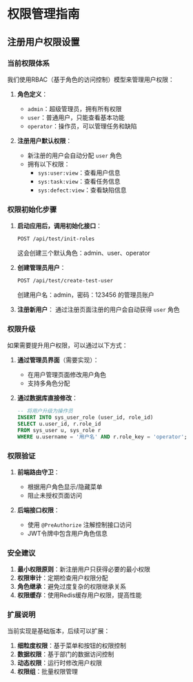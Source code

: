# 权限管理指南

## 注册用户权限设置

### 当前权限体系

我们使用RBAC（基于角色的访问控制）模型来管理用户权限：

1. **角色定义**：
   - `admin`：超级管理员，拥有所有权限
   - `user`：普通用户，只能查看基本功能
   - `operator`：操作员，可以管理任务和缺陷

2. **注册用户默认权限**：
   - 新注册的用户会自动分配 `user` 角色
   - 拥有以下权限：
     - `sys:user:view`：查看用户信息
     - `sys:task:view`：查看任务信息
     - `sys:defect:view`：查看缺陷信息

### 权限初始化步骤

1. **启动应用后，调用初始化接口**：
   ```bash
   POST /api/test/init-roles
   ```
   这会创建三个默认角色：admin、user、operator

2. **创建管理员用户**：
   ```bash
   POST /api/test/create-test-user
   ```
   创建用户名：admin，密码：123456 的管理员账户

3. **注册新用户**：
   通过注册页面注册的用户会自动获得 `user` 角色

### 权限升级

如果需要提升用户权限，可以通过以下方式：

1. **通过管理员界面**（需要实现）：
   - 在用户管理页面修改用户角色
   - 支持多角色分配

2. **通过数据库直接修改**：
   ```sql
   -- 将用户升级为操作员
   INSERT INTO sys_user_role (user_id, role_id) 
   SELECT u.user_id, r.role_id 
   FROM sys_user u, sys_role r 
   WHERE u.username = '用户名' AND r.role_key = 'operator';
   ```

### 权限验证

1. **前端路由守卫**：
   - 根据用户角色显示/隐藏菜单
   - 阻止未授权页面访问

2. **后端接口权限**：
   - 使用 `@PreAuthorize` 注解控制接口访问
   - JWT令牌中包含用户角色信息

### 安全建议

1. **最小权限原则**：新注册用户只获得必要的最小权限
2. **权限审计**：定期检查用户权限分配
3. **角色继承**：避免过度复杂的权限继承关系
4. **权限缓存**：使用Redis缓存用户权限，提高性能

### 扩展说明

当前实现是基础版本，后续可以扩展：

1. **细粒度权限**：基于菜单和按钮的权限控制
2. **数据权限**：基于部门的数据访问控制
3. **动态权限**：运行时修改用户权限
4. **权限组**：批量权限管理 